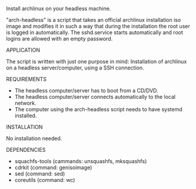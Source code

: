 Install archlinux on your headless machine.


"arch-headless" is a script that takes an official archlinux installation iso image and modifies it in such a way that during the installation the root user is logged in automatically. The sshd.service starts automatically and root logins are allowed with an empty password.


APPLICATION

The script is written with just one purpose in mind:  Installation of archlinux on a headless server/computer, using a SSH connection.


REQUIREMENTS

- The headless computer/server has to boot from a CD/DVD.
- The headless computer/server connects automatically to the local network.
- The computer using the arch-headless script needs to have systemd installed.


INSTALLATION

No installation needed.


DEPENDENCIES

- squachfs-tools (cammands: unsquashfs, mksquashfs)
- cdrkit         (command:  genisoimage)
- sed            (command:  sed)
- coreutils      (command:  wc)
